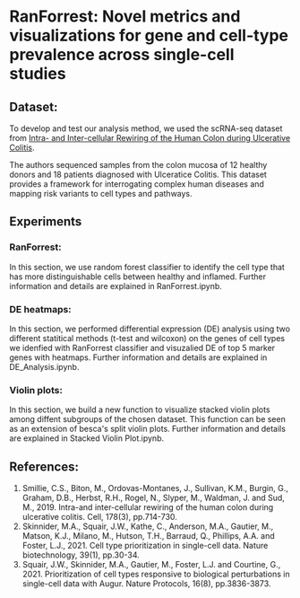 # RanForrest: Novel metrics and visualizations for gene and cell-type prevalence across single-cell studies

## Dataset:
To develop and test our analysis method, we used the scRNA-seq dataset from [Intra- and Inter-cellular Rewiring of the Human Colon during Ulcerative Colitis](https://singlecell.broadinstitute.org/single_cell/study/SCP259/intra-and-inter-cellular-rewiring-of-the-human-colon-during-ulcerative-colitis). 

The authors sequenced samples from the colon mucosa of 12 healthy donors and 18 patients diagnosed with Ulceratice Colitis. This dataset provides a framework for interrogating complex human diseases and mapping risk variants to cell types and pathways.



## Experiments
### RanForrest:
In this section, we use random forest classifier to identify the cell type that has more distinguishable cells between healthy and inflamed. Further information and details are explained in RanForrest.ipynb.


### DE heatmaps:
In this section, we performed differential expression (DE) analysis using two different statitical methods (t-test and wilcoxon) on the genes of cell types we idenfied with RanForrest classifier and visuzalied DE of top 5 marker genes with heatmaps. Further information and details are explained in DE_Analysis.ipynb.


### Violin plots: 
In this section, we build a new function to visualize stacked violin plots among diffent subgroups of the chosen dataset. This function can be seen as an extension of besca's split violin plots. Further information and details are explained in Stacked Violin Plot.ipynb.



## References:
1. Smillie, C.S., Biton, M., Ordovas-Montanes, J., Sullivan, K.M., Burgin, G., Graham, D.B., Herbst, R.H., Rogel, N., Slyper, M., Waldman, J. and Sud, M., 2019. Intra-and inter-cellular rewiring of the human colon during ulcerative colitis. Cell, 178(3), pp.714-730.
2. Skinnider, M.A., Squair, J.W., Kathe, C., Anderson, M.A., Gautier, M., Matson, K.J., Milano, M., Hutson, T.H., Barraud, Q., Phillips, A.A. and Foster, L.J., 2021. Cell type prioritization in single-cell data. Nature biotechnology, 39(1), pp.30-34.
3. Squair, J.W., Skinnider, M.A., Gautier, M., Foster, L.J. and Courtine, G., 2021. Prioritization of cell types responsive to biological perturbations in single-cell data with Augur. Nature Protocols, 16(8), pp.3836-3873.
